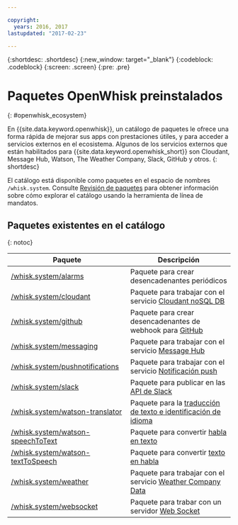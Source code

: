 ```yaml
---

copyright:
  years: 2016, 2017
lastupdated: "2017-02-23"

---
```


{:shortdesc: .shortdesc}
{:new_window: target="_blank"}
{:codeblock: .codeblock}
{:screen: .screen}
{:pre: .pre}

# Paquetes OpenWhisk preinstalados
{: #openwhisk_ecosystem}

En {{site.data.keyword.openwhisk}}, un catálogo de paquetes le ofrece una forma rápida de mejorar sus apps con prestaciones útiles, y para acceder a servicios externos en el ecosistema. Algunos de los servicios externos que están habilitados para
{{site.data.keyword.openwhisk_short}} son Cloudant, Message Hub, Watson, The Weather Company, Slack, GitHub y otros.
{: shortdesc}

El catálogo está disponible como paquetes en el espacio de nombres `/whisk.system`. Consulte [Revisión de paquetes](./packages.md#browsing-packages) para obtener información sobre
cómo explorar el catálogo usando la herramienta de línea de mandatos.

## Paquetes existentes en el catálogo
{: notoc}

| Paquete | Descripción |
| --- | --- |
| [/whisk.system/alarms](./openwhisk_alarms.html) | Paquete para crear desencadenantes periódicos |
| [/whisk.system/cloudant](./openwhisk_cloudant.html) | Paquete para trabajar con el servicio [Cloudant noSQL DB](https://console.ng.bluemix.net/docs/services/Cloudant/index.html) |
| [/whisk.system/github](./openwhisk_github.html) | Paquete para crear desencadenantes de webhook para [GitHub](https://developer.github.com/) |
| [/whisk.system/messaging](./openwhisk_messagehub.html) | Paquete para trabajar con el servicio [Message Hub](https://console.ng.bluemix.net/docs/services/MessageHub/index.html) |
| [/whisk.system/pushnotifications](./openwhisk_pushnotifications.html) | Paquete para trabajar con el servicio [Notificación push](https://console.ng.bluemix.net/docs/services/mobilepush/index.html) |
| [/whisk.system/slack](./openwhisk_slack.html) | Paquete para publicar en las [API de Slack](https://api.slack.com/) |
| [/whisk.system/watson-translator](./openwhisk_watson_translator.html) | Paquete para la [traducción de texto e identificación de idioma](https://www.ibm.com/watson/developercloud/language-translator.html) |
| [/whisk.system/watson-speechToText](./openwhisk_watson_speechtotext.html) | Paquete para convertir [habla en texto](https://www.ibm.com/watson/developercloud/speech-to-text.html) |
| [/whisk.system/watson-textToSpeech](./openwhisk_watson_texttospeech.html) | Paquete para convertir [texto en habla](https://www.ibm.com/watson/developercloud/text-to-speech.html) |
| [/whisk.system/weather](./openwhisk_weather.html) | Paquete para trabajar con el servicio [Weather Company Data](https://console.ng.bluemix.net/docs/services/Weather/index.html) |
| [/whisk.system/websocket](./openwhisk_websocket.html) | Paquete para trabar con un servidor [Web Socket](https://developer.mozilla.org/en-US/docs/Web/API/WebSockets_API) |
